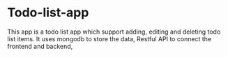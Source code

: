 # Todo-list-app
This app is a todo list app which support adding, editing and deleting todo list items. It uses mongodb to store the data, Restful API to connect the frontend and backend,  
